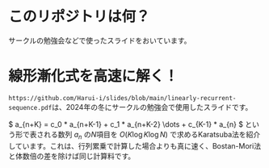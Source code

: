 # このリポジトリは何？
サークルの勉強会などで使ったスライドをおいています。

# 線形漸化式を高速に解く！

`https://github.com/Harui-i/slides/blob/main/linearly-recurrent-sequence.pdf`は、2024年の冬にサークルの勉強会で使用したスライドです。

$ a_{n+K} = c_0 * a_{n+K-1} + c_1 * a_{n+K-2} \dots + c_{K-1} * a_{n} $ という形で表される数列 $a_n$ の$N$項目を $O(K \log K \log N)$ で求めるKaratsuba法を紹介しています。これは、行列累乗で計算した場合よりも真に速く、Bostan-Mori法と体数倍の差を除けば同じ計算料です。
